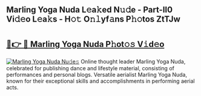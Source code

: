 ## Marling Yoga Nuda L𝚎a𝚔ed N𝚞𝚍e - Part-II0 Vi𝚍𝚎o L𝚎a𝚔s - H𝚘𝚝 O𝚗𝚕yf𝚊ns P𝚑𝚘tos ZtTJw

# <h2><a href="http://kf60am.oniu.top/?m=Marling+Yoga+Nuda">🔗👉 🔴 Marling Yoga Nuda P𝚑ot𝚘𝚜 V𝚒d𝚎o</a></h2>

[![Marling Yoga Nuda Nu𝚍e𝚜](https://i.imgur.com/0qMVB7G.gif)](http://kf60am.oniu.top/?m=Marling+Yoga+Nuda)
Online thought leader Marling Yoga Nuda, celebrated for publishing dance and lifestyle material, consisting of performances and personal blogs. Versatile aerialist Marling Yoga Nuda, known for their exceptional skills and accomplishments in performing aerial acts.  

